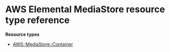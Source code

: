 # AWS Elemental MediaStore resource type reference<a name="AWS_MediaStore"></a>

**Resource types**
+ [AWS::MediaStore::Container](aws-resource-mediastore-container.md)
